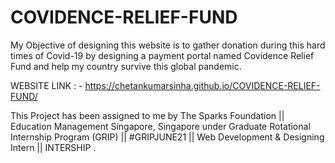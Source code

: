 # COVIDENCE-RELIEF-FUND
My Objective of designing this website is to gather donation during this hard times of Covid-19 by designing a payment portal named Covidence Relief Fund and help my country survive this global pandemic.

WEBSITE LINK : - https://chetankumarsinha.github.io/COVIDENCE-RELIEF-FUND/

This Project has been assigned to me by 
The Sparks Foundation || Education Management Singapore, Singapore
under Graduate Rotational Internship Program (GRIP) || #GRIPJUNE21 
|| Web Development & Designing  Intern || INTERSHIP .
